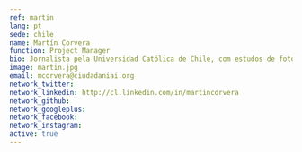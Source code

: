 ```yaml
---
ref: martin
lang: pt
sede: chile
name: Martín Corvera
function: Project Manager
bio: Jornalista pela Universidad Católica de Chile, com estudos de fotografía no Espacio Buenos Aires, Argentina. Ganhador  em fotojornalismo do concurso Etecom 2012.
image: martin.jpg
email: mcorvera@ciudadaniai.org
network_twitter:
network_linkedin: http://cl.linkedin.com/in/martincorvera
network_github:
network_googleplus:
network_facebook:
network_instagram:
active: true
---
```

